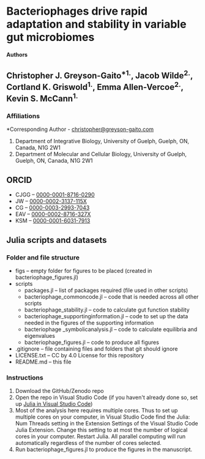 Bacteriophages drive rapid adaptation and stability in variable gut microbiomes
=========

#### Authors
Christopher J. Greyson-Gaito<sup>*1.</sup>, Jacob Wilde<sup>2.</sup>, Cortland K. Griswold<sup>1.</sup>, Emma Allen-Vercoe<sup>2.</sup>, Kevin S. McCann<sup>1.</sup>
----------

### Affiliations
*Corresponding Author - christopher@greyson-gaito.com

1. Department of Integrative Biology, University of Guelph, Guelph, ON, Canada, N1G 2W1
2. Department of Molecular and Cellular Biology, University of Guelph, Guelph, ON, Canada, N1G 2W1

## ORCID
* CJGG &ndash; [0000-0001-8716-0290](https://orcid.org/0000-0001-8716-0290)
* JW &ndash; [0000-0002-3137-115X](https://orcid.org/0000-0002-3137-115X)
* CG &ndash; [0000-0003-2993-7043](https://orcid.org/0000-0003-2993-7043)
* EAV &ndash; [0000-0002-8716-327X](https://orcid.org/0000-0002-8716-327X)
* KSM &ndash; [0000-0001-6031-7913](https://orcid.org/0000-0001-6031-7913)

## Julia scripts and datasets

### Folder and file structure
* figs &ndash; empty folder for figures to be placed (created in bacteriophage_figures.jl)
* scripts
    * packages.jl &ndash; list of packages required (file used in other scripts)
    * bacteriophage_commoncode.jl &ndash; code that is needed across all other scripts
    * bacteriophage_stability.jl &ndash; code to calculate gut function stability
    * bacteriophage_supportinginformation.jl &ndash; code to set up the data needed in the figures of the supporting information
    * bacteriophage _symbolicanalysis.jl &ndash; code to calculate equilibria and eigenvalues
    * bacteriophage_figures.jl &ndash; code to produce all figures
* .gitignore &ndash; file containing files and folders that git should ignore
* LICENSE.txt &ndash; CC by 4.0 License for this repository
* README.md &ndash; this file

### Instructions

1. Download the GitHub/Zenodo repo
2. Open the repo in Visual Studio Code (if you haven't already done so, set up [Julia in Visual Studio Code](https://www.julia-vscode.org/))
3. Most of the analysis here requires multiple cores. Thus to set up multiple cores on your computer, in Visual Studio Code find the Julia: Num Threads setting in the Extension Settings of the Visual Studio Code Julia Extension. Change this setting to at most the number of logical cores in your computer. Restart Julia. All parallel computing will run automatically regardless of the number of cores selected.
4. Run bacteriophage_figures.jl to produce the figures in the manuscript.
